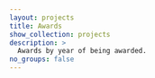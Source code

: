 ```yaml
---
layout: projects
title: Awards
show_collection: projects
description: >
  Awards by year of being awarded.
no_groups: false
---
```

